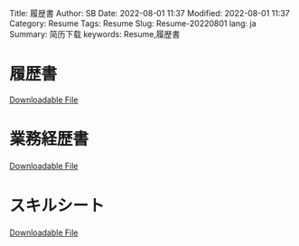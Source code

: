 Title: 履歴書
Author: SB
Date: 2022-08-01 11:37
Modified: 2022-08-01 11:37
Category: Resume
Tags: Resume
Slug: Resume-20220801
lang: ja
Summary: 简历下载
keywords: Resume,履歴書


# 履歴書　　


[Downloadable File]({attach}Resume/Resume_Shubin_Sun_JA_履歴書.pdf)





# 業務経歴書　　


[Downloadable File]({attach}Resume/Resume_Shubin_Sun_JA_職務経歴書.pdf)　　



# スキルシート　　

[Downloadable File]({attach}Resume/Resume_Shubin_Sun_JA_スキルシート.pdf)　　　

